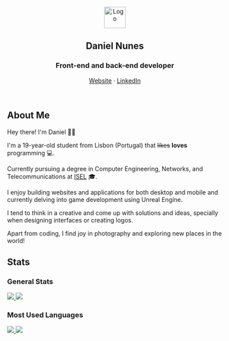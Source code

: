 <br />

<div align="center">
    <img src="https://d3w10.netlify.app/assets/branding/logoSingle.png" alt="Logo" height="50" />
    <h2 align="center">Daniel Nunes</h2>
    <h3 align="center">Front-end and back-end developer</h3>
    <p align="center">
        <a href="https://d3w10.netlify.app/">Website</a>
        ·
        <a href="https://www.linkedin.com/in/danielnunes37/">LinkedIn</a>
    </p>
</div>

<br />

## About Me
Hey there! I'm Daniel 👋🏻

I'm a 19-year-old student from Lisbon (Portugal) that ~~likes~~ __loves__ programming 💻.

Currently pursuing a degree in Computer Engineering, Networks, and Telecommunications at [ISEL](https://www.isel.pt/en) 🎓.

I enjoy building websites and applications for both desktop and mobile and currently delving into game development using Unreal Engine.

I tend to think in a creative and come up with solutions and ideas, specially when designing interfaces or creating logos.

Apart from coding, I find joy in photography and exploring new places in the world!

## Stats

### General Stats
<a href="#gh-light-mode-only">
    <img src="https://gh-stats-d3w10.vercel.app/api?username=D3W10&hide_title=true&show_icons=true&border_radius=10&include_all_commits=true&hide_border=true&theme=default#gh-light-mode-only" />
</a>
<a href="#gh-dark-mode-only">
    <img src="https://gh-stats-d3w10.vercel.app/api?username=D3W10&hide_title=true&show_icons=true&border_radius=10&include_all_commits=true&hide_border=true&theme=dark#gh-dark-mode-only" />
</a>

### Most Used Languages
<a href="#gh-light-mode-only">
    <img src="https://gh-stats-d3w10.vercel.app/api/top-langs?username=D3W10&langs_count=5&hide_title=true&border_radius=10&hide_border=true&theme=default#gh-light-mode-only" />
</a>
<a href="#gh-dark-mode-only">
    <img src="https://gh-stats-d3w10.vercel.app/api/top-langs?username=D3W10&langs_count=5&hide_title=true&border_radius=10&hide_border=true&theme=dark#gh-dark-mode-only" />
</a>
